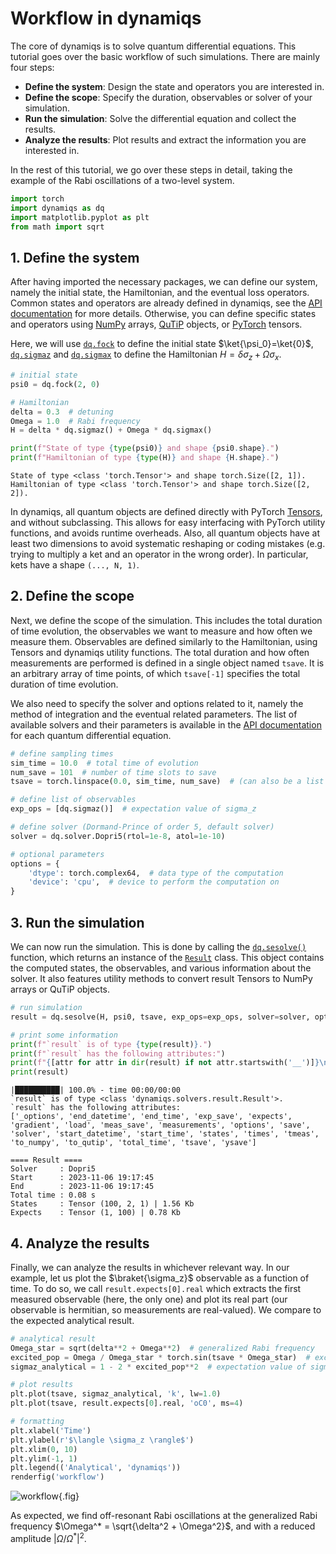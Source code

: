 # Workflow in dynamiqs

The core of dynamiqs is to solve quantum differential equations. This tutorial goes over the basic workflow of such simulations. There are mainly four steps:

- **Define the system**: Design the state and operators you are interested in.
- **Define the scope**: Specify the duration, observables or solver of your simulation.
- **Run the simulation**: Solve the differential equation and collect the results.
- **Analyze the results**: Plot results and extract the information you are interested in.

In the rest of this tutorial, we go over these steps in detail, taking the example of the Rabi oscillations of a two-level system.

```python
import torch
import dynamiqs as dq
import matplotlib.pyplot as plt
from math import sqrt
```

## 1. Define the system

After having imported the necessary packages, we can define our system, namely the initial state, the Hamiltonian, and the eventual loss operators. Common states and operators are already defined in dynamiqs, see the [API documentation](../python_api/index.md) for more details. Otherwise, you can define specific states and operators using [NumPy](https://numpy.org/) arrays, [QuTiP](http://qutip.org/) objects, or [PyTorch](https://pytorch.org/) tensors.

Here, we will use [`dq.fock`](../python_api/utils/states/fock.md) to define the initial state $\ket{\psi_0}=\ket{0}$, [`dq.sigmaz`](../python_api/utils/operators/sigmaz.md) and [`dq.sigmax`](../python_api/utils/operators/sigmax.md) to define the Hamiltonian $H = \delta \sigma_z + \Omega \sigma_x$.

```python
# initial state
psi0 = dq.fock(2, 0)

# Hamiltonian
delta = 0.3  # detuning
Omega = 1.0  # Rabi frequency
H = delta * dq.sigmaz() + Omega * dq.sigmax()

print(f"State of type {type(psi0)} and shape {psi0.shape}.")
print(f"Hamiltonian of type {type(H)} and shape {H.shape}.")
```

```text
State of type <class 'torch.Tensor'> and shape torch.Size([2, 1]).
Hamiltonian of type <class 'torch.Tensor'> and shape torch.Size([2, 2]).
```

In dynamiqs, all quantum objects are defined directly with PyTorch [Tensors](https://pytorch.org/docs/stable/tensors.html), and without subclassing. This allows for easy interfacing with PyTorch utility functions, and avoids runtime overheads. Also, all quantum objects have at least two dimensions to avoid systematic reshaping or coding mistakes (e.g. trying to multiply a ket and an operator in the wrong order).
In particular, kets have a shape `(..., N, 1)`.

## 2. Define the scope

Next, we define the scope of the simulation. This includes the total duration of time evolution, the observables we want to measure and how often we measure them. Observables are defined similarly to the Hamiltonian, using Tensors and dynamiqs utility functions. The total duration and how often measurements are performed is defined in a single object named `tsave`. It is an arbitrary array of time points, of which `tsave[-1]` specifies the total duration of time evolution.

We also need to specify the solver and options related to it, namely the method of integration and the eventual related parameters. The list of available solvers and their parameters is available in the [API documentation](../python_api/index.md) for each quantum differential equation.

```python
# define sampling times
sim_time = 10.0  # total time of evolution
num_save = 101  # number of time slots to save
tsave = torch.linspace(0.0, sim_time, num_save)  # (can also be a list or a numpy.array)

# define list of observables
exp_ops = [dq.sigmaz()]  # expectation value of sigma_z

# define solver (Dormand-Prince of order 5, default solver)
solver = dq.solver.Dopri5(rtol=1e-8, atol=1e-10)

# optional parameters
options = {
    'dtype': torch.complex64,  # data type of the computation
    'device': 'cpu',  # device to perform the computation on
}
```

## 3. Run the simulation

We can now run the simulation. This is done by calling the [`dq.sesolve()`](../python_api/solvers/sesolve.md) function, which returns an instance of the [`Result`](../python_api/index.md) class. This object contains the computed states, the observables, and various information about the solver. It also features utility methods to convert result Tensors to NumPy arrays or QuTiP objects.

```python
# run simulation
result = dq.sesolve(H, psi0, tsave, exp_ops=exp_ops, solver=solver, options=options)

# print some information
print(f"`result` is of type {type(result)}.")
print(f"`result` has the following attributes:")
print(f"{[attr for attr in dir(result) if not attr.startswith('__')]}\n")
print(result)
```

```text
|██████████| 100.0% - time 00:00/00:00
`result` is of type <class 'dynamiqs.solvers.result.Result'>.
`result` has the following attributes:
['_options', 'end_datetime', 'end_time', 'exp_save', 'expects', 'gradient', 'load', 'meas_save', 'measurements', 'options', 'save', 'solver', 'start_datetime', 'start_time', 'states', 'times', 'tmeas', 'to_numpy', 'to_qutip', 'total_time', 'tsave', 'ysave']

==== Result ====
Solver     : Dopri5
Start      : 2023-11-06 19:17:45
End        : 2023-11-06 19:17:45
Total time : 0.08 s
States     : Tensor (100, 2, 1) | 1.56 Kb
Expects    : Tensor (1, 100) | 0.78 Kb
```

## 4. Analyze the results

Finally, we can analyze the results in whichever relevant way. In our example, let us plot the $\braket{\sigma_z}$ observable as a function of time. To do so, we call `result.expects[0].real` which extracts the first measured observable (here, the only one) and plot its real part (our observable is hermitian, so measurements are real-valued). We compare to the expected analytical result.

```python
# analytical result
Omega_star = sqrt(delta**2 + Omega**2)  # generalized Rabi frequency
excited_pop = Omega / Omega_star * torch.sin(tsave * Omega_star)  # excited population
sigmaz_analytical = 1 - 2 * excited_pop**2  # expectation value of sigma_z

# plot results
plt.plot(tsave, sigmaz_analytical, 'k', lw=1.0)
plt.plot(tsave, result.expects[0].real, 'oC0', ms=4)

# formatting
plt.xlabel('Time')
plt.ylabel(r'$\langle \sigma_z \rangle$')
plt.xlim(0, 10)
plt.ylim(-1, 1)
plt.legend(('Analytical', 'dynamiqs'))
renderfig('workflow')
```

![workflow](/figs-docs/workflow.png){.fig}

As expected, we find off-resonant Rabi oscillations at the generalized Rabi frequency $\Omega^* = \sqrt{\delta^2 + \Omega^2}$, and with a reduced amplitude $|\Omega / \Omega^*|^2$.
